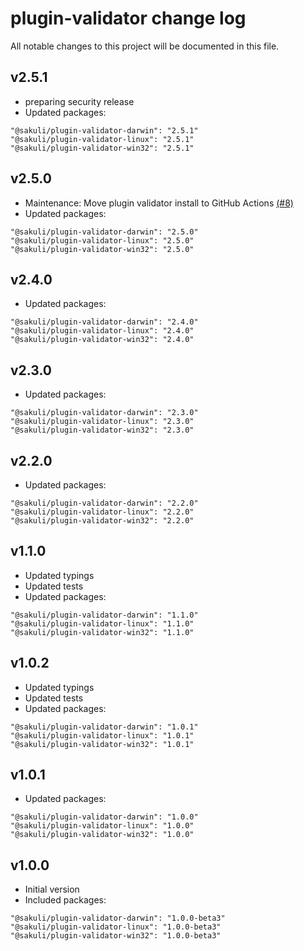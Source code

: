 
# plugin-validator change log

All notable changes to this project will be documented in this file.

## v2.5.1
- preparing security release
- Updated packages:
```
"@sakuli/plugin-validator-darwin": "2.5.1"
"@sakuli/plugin-validator-linux": "2.5.1"
"@sakuli/plugin-validator-win32": "2.5.1"
```


## v2.5.0

- Maintenance: Move plugin validator install to GitHub Actions [(#8)](https://github.com/sakuli/plugin-validator-install/issues/8)
- Updated packages:
```
"@sakuli/plugin-validator-darwin": "2.5.0"
"@sakuli/plugin-validator-linux": "2.5.0"
"@sakuli/plugin-validator-win32": "2.5.0"
```

## v2.4.0

- Updated packages:
```
"@sakuli/plugin-validator-darwin": "2.4.0"
"@sakuli/plugin-validator-linux": "2.4.0"
"@sakuli/plugin-validator-win32": "2.4.0"
```

## v2.3.0

- Updated packages:
```
"@sakuli/plugin-validator-darwin": "2.3.0"
"@sakuli/plugin-validator-linux": "2.3.0"
"@sakuli/plugin-validator-win32": "2.3.0"
```

## v2.2.0

- Updated packages:
```
"@sakuli/plugin-validator-darwin": "2.2.0"
"@sakuli/plugin-validator-linux": "2.2.0"
"@sakuli/plugin-validator-win32": "2.2.0"
```

## v1.1.0

- Updated typings
- Updated tests
- Updated packages:
```
"@sakuli/plugin-validator-darwin": "1.1.0"
"@sakuli/plugin-validator-linux": "1.1.0"
"@sakuli/plugin-validator-win32": "1.1.0"
```

## v1.0.2

- Updated typings
- Updated tests
- Updated packages:
```
"@sakuli/plugin-validator-darwin": "1.0.1"
"@sakuli/plugin-validator-linux": "1.0.1"
"@sakuli/plugin-validator-win32": "1.0.1"
```

## v1.0.1

- Updated packages:
```
"@sakuli/plugin-validator-darwin": "1.0.0"
"@sakuli/plugin-validator-linux": "1.0.0"
"@sakuli/plugin-validator-win32": "1.0.0"
```

## v1.0.0

- Initial version
- Included packages:
```
"@sakuli/plugin-validator-darwin": "1.0.0-beta3"
"@sakuli/plugin-validator-linux": "1.0.0-beta3"
"@sakuli/plugin-validator-win32": "1.0.0-beta3"
```
